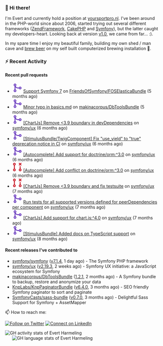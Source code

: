 ### :wave: Hi there!

<span>I'm Evert and currently hold a position at [yoursportpro.nl](https://yoursportpro.nl). I've been around in the PHP-world since about 2006, started trying out several different frameworks ([ZendFramework](https://framework.zend.com/), [CakePHP](https://cakephp.org/) and [Symfony](https://symfony.com/)), but the latter caught my developers-heart. Looking back at version [v1.0](https://symfony.com/blog/symfony-1-0-released), we came from far... :).</span>

<span>In my spare time I enjoy my beautiful family, building my own shed / man cave and [brew beer](https://untappd.com/desaeck) on my self built computerized brewing installation 🍺.</span>

### :zap: Recent Activity

#### Recent pull requests

- ![](./assets/pr-merged.svg) [Support Symfony 7](https://github.com/FriendsOfSymfony/FOSElasticaBundle/pull/1938) on [FriendsOfSymfony/FOSElasticaBundle](https://github.com/FriendsOfSymfony/FOSElasticaBundle) (5 months ago)
- ![](./assets/pr-merged.svg) [Minor typo in basics.md](https://github.com/makinacorpus/DbToolsBundle/pull/118) on [makinacorpus/DbToolsBundle](https://github.com/makinacorpus/DbToolsBundle) (5 months ago)
- ![](./assets/pr-merged.svg) [[ChartJs] Remove &lt;3.9 boundary in devDependencies](https://github.com/symfony/ux/pull/1533) on [symfony/ux](https://github.com/symfony/ux) (6 months ago)
- ![](./assets/pr-merged.svg) [[StimulusBundle/TwigComponent] Fix &#34;use_yield&#34; to &#34;true&#34; deprecation notice in CI](https://github.com/symfony/ux/pull/1478) on [symfony/ux](https://github.com/symfony/ux) (6 months ago)
- ![](./assets/pr-merged.svg) [[Autocomplete] Add support for doctrine/orm:^3.0](https://github.com/symfony/ux/pull/1468) on [symfony/ux](https://github.com/symfony/ux) (6 months ago)
- ![](./assets/pr-closed.svg) [[Autocomplete] Add conflict on doctrine/orm:^3.0](https://github.com/symfony/ux/pull/1459) on [symfony/ux](https://github.com/symfony/ux) (6 months ago)
- ![](./assets/pr-closed.svg) [[ChartJs] Remove &lt;3.9 boundary and fix testsuite](https://github.com/symfony/ux/pull/1433) on [symfony/ux](https://github.com/symfony/ux) (7 months ago)
- ![](./assets/pr-merged.svg) [Run tests for all supported versions defined for peerDependencies per component](https://github.com/symfony/ux/pull/1417) on [symfony/ux](https://github.com/symfony/ux) (7 months ago)
- ![](./assets/pr-merged.svg) [[ChartJs] Add support for chart.js:^4.0](https://github.com/symfony/ux/pull/1389) on [symfony/ux](https://github.com/symfony/ux) (7 months ago)
- ![](./assets/pr-merged.svg) [[StimulusBundle] Added docs on TypeScript support](https://github.com/symfony/ux/pull/1345) on [symfony/ux](https://github.com/symfony/ux) (8 months ago)

#### Recent releases I've contributed to

- [symfony/symfony](https://github.com/symfony/symfony) ([v7.1.4](https://github.com/symfony/symfony/releases/tag/v7.1.4), 1 day ago) - The Symfony PHP framework
- [symfony/ux](https://github.com/symfony/ux) ([v2.19.3](https://github.com/symfony/ux/releases/tag/v2.19.3), 2 weeks ago) - Symfony UX initiative: a JavaScript ecosystem for Symfony
- [makinacorpus/DbToolsBundle](https://github.com/makinacorpus/DbToolsBundle) ([1.2.1](https://github.com/makinacorpus/DbToolsBundle/releases/tag/1.2.1), 2 months ago) - A Symfony bundle to backup, restore and anonymize your data
- [KnpLabs/KnpPaginatorBundle](https://github.com/KnpLabs/KnpPaginatorBundle) ([v6.4.0](https://github.com/KnpLabs/KnpPaginatorBundle/releases/tag/v6.4.0), 3 months ago) - SEO friendly Symfony paginator to sort and paginate
- [SymfonyCasts/sass-bundle](https://github.com/SymfonyCasts/sass-bundle) ([v0.7.0](https://github.com/SymfonyCasts/sass-bundle/releases/tag/v0.7.0), 3 months ago) - Delightful Sass Support for Symfony &#43; AssetMapper



📫 How to reach me:

[![Follow on Twitter](https://img.shields.io/badge/--twitter?label=Twitter&logo=Twitter&style=social)](https://twitter.com/evertjes) [![Connect on LinkedIn](https://img.shields.io/badge/--linkedin?label=LinkedIn&logo=LinkedIn&style=social)](https://www.linkedin.com/in/evertharmeling)

<span style="margin-top: 6px;">
  <a style="all: unset;" href="https://github.com/anuraghazra/github-readme-stats">
    <img align="top" src="https://github-readme-stats.vercel.app/api?username=evertharmeling&show_icons=true&include_all_commits=true&theme=transparent&title_color=adbbc9&text_color=adbbc9&icon_color=619adc" alt="GH activity stats of Evert Harmeling" />
  </a>
</span>

<span style="position: relative; left: 23px;">
  <a style="all: unset;" href="https://github.com/anuraghazra/github-readme-stats">
    <img align="top" src="https://github-readme-stats.vercel.app/api/top-langs/?username=evertharmeling&theme=transparent&layout=compact&title_color=adbbc9&text_color=adbbc9&icon_color=619adc"  alt="GH language stats of Evert Harmeling"/>
  </a>
</span>
